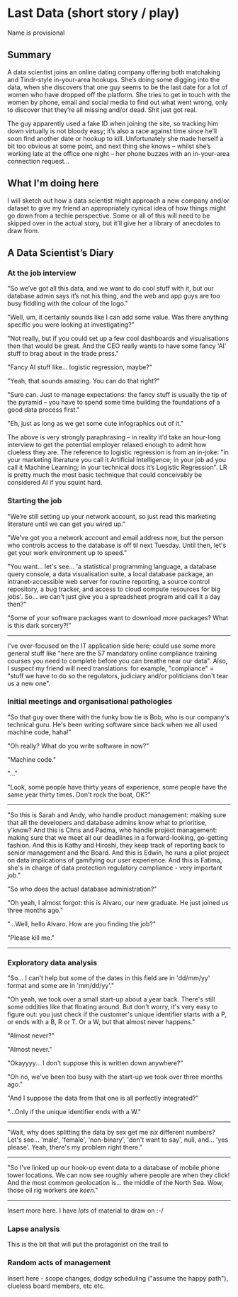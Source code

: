 # Last Data (short story / play)

Name is provisional

## Summary

A data scientist joins an online dating company offering both matchaking and Tindr-style in-your-area hookups.  She’s doing some digging into the data, when she discovers that one guy seems to be the last date for a lot of women who have dropped off the platform.  She tries to get in touch with the women by phone, email and social media to find out what went wrong, only to discover that they’re all missing and/or dead.  Shit just got real.

The guy apparently used a fake ID when joining the site, so tracking him down virtually is not bloody easy; it’s also a race against time since he’ll soon find another date or hookup to kill.  Unfortunately she made herself a bit too obvious at some point, and next thing she knows – whilst she’s working late at the office one night – her phone buzzes with an in-your-area connection request...

## What I'm doing here

I will sketch out how a data scientist might approach a new company and/or dataset to give my friend an appropriately cynical idea of how things might go down from a techie perspective.  Some or all of this will need to be skipped over in the actual story, but it’ll give her a library of anecdotes to draw from.

## A Data Scientist’s Diary

### At the job interview

"So we’ve got all this data, and we want to do cool stuff with it, but our database admin says it’s not his thing, and the web and app guys are too busy fiddling with the colour of the logo."

"Well, um, it certainly sounds like I can add some value.  Was there anything specific you were looking at investigating?"

"Not really, but if you could set up a few cool dashboards and visualisations then that would be great.  And the CEO really wants to have some fancy ‘AI’ stuff to brag about in the trade press."

"Fancy AI stuff like... logistic regression, maybe?"

"Yeah, that sounds amazing.  You can do that right?"

"Sure can.  Just to manage expectations: the fancy stuff is usually the tip of the pyramid – you have to spend some time building the foundations of a good data process first."

"Eh, just as long as we get some cute infographics out of it."

The above is very strongly paraphrasing – in reality it’d take an hour-long interview to get the potential employer relaxed enough to admit how clueless they are.  The reference to logistic regression is from an in-joke: "in your marketing literature you call it Artificial Intelligence; in your job ad you call it Machine Learning; in your technical docs it’s Logistic Regression".  LR is pretty much the most basic technique that could conceivably be considered AI if you squint hard.

### Starting the job

"We’re still setting up your network account, so just read this marketing literature until we can get you wired up."

"We’ve got you a network account and email address now, but the person who controls access to the database is off til next Tuesday.  Until then, let's get your work environment up to speed."

"You want... let's see... 'a statistical programming language, a database query console, a data visualisation suite, a local database package, an intranet-accessible web server for routine reporting, a source control repository, a bug tracker, and access to cloud compute resources for big jobs'.  So... we can't just give you a spreadsheet program and call it a day then?"

"Some of your software packages want to download *more* packages?  What is this dark sorcery?!"

***

I've over-focused on the IT application side here; could use some more general stuff like "here are the 57 mandatory online compliance training courses you need to complete before you can breathe near our data".  Also, I suspect my friend will need translations: for example, "compliance" = "stuff we have to do so the regulators, judiciary and/or politicians don't tear us a new one".

### Initial meetings and organisational pathologies

"So that guy over there with the funky bow tie is Bob, who is our company's technical guru.  He's been writing software since back when we all used machine code, haha!"

"Oh really?  What do you write software in now?"

"Machine code."

"..."

"Look, some people have thirty years of experience, some people have the same year thirty times.  Don't rock the boat, OK?"

***

"So this is Sarah and Andy, who handle product management: making sure that all the developers and database admins know what to prioritise, y'know?  And this is Chris and Padma, who handle project management: making sure that we meet all our deadlines in a forward-looking, go-getting fashion.  And this is Kathy and Hiroshi, they keep track of reporting back to senior management and the Board.  And this is Edwin, he runs a pilot project on data implications of gamifying our user experience.  And this is Fatima, she's in charge of data protection regulatory compliance - very important job."

"So who does the actual database administration?"

"Oh yeah, I almost forgot: this is Alvaro, our new graduate.  He just joined us three months ago."

"...Well, hello Alvaro.  How are you finding the job?"

"Please kill me."

***

### Exploratory data analysis

"So... I can't help but some of the dates in this field are in 'dd/mm/yy' format and some are in 'mm/dd/yy'."

"Oh yeah, we took over a small start-up about a year back.  There's still some oddities like that floating around.  But don't worry, it's very easy to figure out: you just check if the customer's unique identifier starts with a P, or ends with a B, R or T.  Or a W, but that almost never happens."

"Almost never?"

"Almost never."

"Okayyyy... I don't suppose this is written down anywhere?"

"Oh no, we've been too busy with the start-up we took over three months ago."

"And I suppose the data from that one is all perfectly integrated?"

"...Only if the unique identifier ends with a W."

***

"Wait, why does splitting the data by sex get me *six* different numbers?  Let's see... 'male', 'female', 'non-binary', 'don't want to say', null, and... 'yes please'.  Yeah, there's my problem right there."

*** 

"So I've linked up our hook-up event data to a database of mobile phone tower locations.  We can now see roughly where people are when they click!  And the most common geolocation is... the middle of the North Sea.  Wow, those oil rig workers are *keen*."

***

Insert more here.  I have *lots* of material to draw on :-/

### Lapse analysis

This is the bit that will put the protagonist on the trail to 

### Random acts of management

Insert here - scope changes, dodgy scheduling ("assume the happy path"), clueless board members, etc etc.